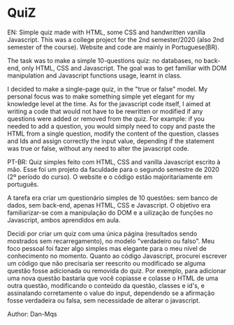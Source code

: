 # QuiZ
EN:
 Simple quiz made with HTML, some CSS and handwritten vanilla Javascript. This was a college project for the 2nd semester/2020 (also 2nd semester of the course). Website and code are mainly in Portuguese(BR).

 The task was to make a simple 10-questions quiz: no databases, no back-end, only HTML, CSS and Javascript. The goal was to get familiar with DOM manipulation and Javascript functions usage, learnt in class.

 I decided to make a single-page quiz, in the "true or false" model. My personal focus was to make something simple yet elegant for my knowledge level at the time. As for the javascript code itself, I aimed at writing a code that would not have to be rewritten or modified if any questions were added or removed from the quiz. For example: if you needed to add a question, you would simply need to copy and paste the HTML from a single question, modify the content of the question, classes and Ids and assign correctly the input value, depending if the statement was true or false, without any need to alter the javascript code.

PT-BR:
 Quiz simples feito com HTML, CSS and vanilla Javascript escrito à mão. Esse foi um projeto da faculdade para o segundo semestre de 2020 (2º período do curso). O website e o código estão majoritariamente em português.
 
 A tarefa era criar um questionário simples de 10 questões: sem banco de dados, sem back-end, apenas HTML, CSS e Javascript. O objetivo era familiarizar-se com a manipulação do DOM e a uilização de funções no Javascript, ambos aprendidos em aula.
 
 Decidi por criar um quiz com uma única página (resultados sendo mostrados sem recarregamento), no modelo "verdadeiro ou falso". Meu foco pessoal foi fazer algo simples mas elegante para o meu nível de conhecimento no momento. Quanto ao código Javascript, procurei escrever um código que não precisaria ser reescrito ou modificado se alguma questão fosse adicionada ou removida do quiz. Por exemplo, para adicionar uma nova questão bastaria que você copiasse e colasse o HTML de uma outra questão, modificando o conteúdo da questão, classes e id's, e assinalando corretamente o value do input, dependendo se a afirmação fosse verdadeira ou falsa, sem necessidade de alterar o javascript.
 
Author: Dan-Mqs

